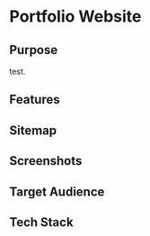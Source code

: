 # Portfolio Website

## Purpose

test.

## Features

## Sitemap

## Screenshots

## Target Audience

## Tech Stack
